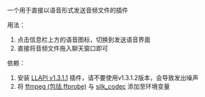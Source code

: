 一个用于直接以语音形式发送音频文件的插件

用法：
1. 点击信息栏上方的语音图标，切换到发送语音界面
2. 直接将音频文件拖入聊天窗口即可

依赖：
1. 安装 [LLAPI v1.3.1.1](https://github.com/Night-stars-1/LiteLoaderQQNT-Plugin-LLAPI) 插件，请不要使用v1.3.1.2版本，会导致发出噪声
2. 将 [ffmpeg (包括 ffprobe)](https://ffmpeg.org) 与 [silk_codec](https://github.com/KasukuSakura/silk-codec) 添加至环境变量
